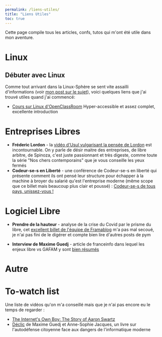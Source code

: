 ```yaml
---
permalink: /liens-utiles/
title: "Liens Utiles"
toc: true
---
```


Cette page compile tous les articles, confs, tutos qui m'ont été utile dans mon aventure.

# Linux

## Débuter avec Linux

Comme tout arrivant dans la Linux-Sphère se sent vite assailli d'informations (voir [mon post sur le sujet]()), voici quelques liens que j'ai trouvé utiles quand j'ai commencé:
* [Cours sur Linux d'OpenClassRoom](https://openclassrooms.com/fr/courses/43538-reprenez-le-controle-a-laide-de-linux
) Hyper-accessible et assez complet, excellente introduction

# Entreprises Libres

* **Fréderic Lordon** - la [vidéo d'Usul vulgarisant la pensée de Lordon](https://peertube.heraut.eu/videos/watch/8af79fce-4c47-4809-ae7f-74386b52eb1a) est incontournable. On y parle de désir maitre des entreprises, de libre arbitre, de Spinoza, c'est juste passionnant et très digeste, comme toute la série "Nos chers contemporains" que je vous conseille les yeux fermés
* **Codeur-se-s en Liberté** - une conférence de Codeur-se-s en liberté qui présente comment ils ont pensé leur structure pour échapper à la machine à broyer du salarié qu'est l'entreprise moderne (même scope que ce billet mais beaucoup plus clair et poussé) : [Codeur-se-s de tous pays, unissez-vous !](https://video.passageenseine.fr/videos/watch/a6a71871-7dd3-4f9e-bd6e-3893cdb46c88)

# Logiciel Libre

* **Prendre de la hauteur** - analyse de la crise du Covid par le prisme du libre, cet
[excellent billet de l'équipe de Framablog](https://framablog.org/2020/04/02/prendre-de-la-hauteur/) m'a pas mal secoué, je n'ai pas fini de le digérer et compte bien lire d'autres posts de pym

* **Interview de Maxime Guedj** - article de franceinfo dans lequel les enjeux libre vs GAFAM y sont [bien résumés](https://www.francetvinfo.fr/culture/livres/internet-peut-redevenir-un-bien-commun-si-nous-nous-emparons-des-outils-alternatifs-aux-gafam-entretien-avec-maxime-guedj-co-auteur-de-declic_3919083.html)

# Autre


# To-watch list
Une liste de vidéos qu'on m'a conseillé mais que je n'ai pas encore eu le temps de regarder : 
* [The Internet's Own Boy: The Story of Aaron Swartz](https://www.youtube.com/watch?v=M85UvH0TRPc)
* [Déclic](http://www.arenes.fr/livre/declic/) de Maxime Guedj et Anne-Sophie Jacques, un livre sur l'autodéfense citoyenne face aux dangers de l'informatique moderne
